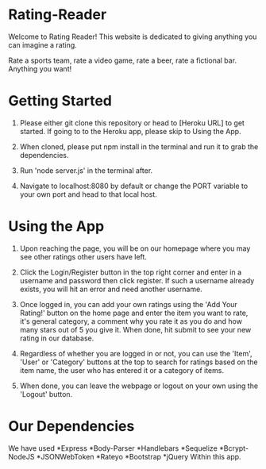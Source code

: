 # Rating-Reader

Welcome to Rating Reader! This website is dedicated to giving anything you can imagine a rating.

Rate a sports team, rate a video game, rate a beer, rate a fictional bar. Anything you want!

# Getting Started

1) Please either git clone this repository or head to [Heroku URL] to get started. If going to to the Heroku app, please skip to Using the App.

2) When cloned, please put npm install in the terminal and run it to grab the dependencies.

3) Run 'node server.js' in the terminal after.

4) Navigate to localhost:8080 by default or change the PORT variable to your own port and head to that local host.

# Using the App

1) Upon reaching the page, you will be on our homepage where you may see other ratings other users have left.

2) Click the Login/Register button in the top right corner and enter in a username and password then click register. If such a username already exists, you will hit an error and need another username.

3) Once logged in, you can add your own ratings using the 'Add Your Rating!' button on the home page and enter the item you want to rate, it's general category, a comment why you rate it as you do and how many stars out of 5 you give it. When done, hit submit to see your new rating in our database.

4) Regardless of whether you are logged in or not, you can use the 'Item', 'User' or 'Category' buttons at the top to search for ratings based on the item name, the user who has entered it or a category of items.

5) When done, you can leave the webpage or logout on your own using the 'Logout' button.

# Our Dependencies

We have used
    *Express
    *Body-Parser
    *Handlebars
    *Sequelize
    *Bcrypt-NodeJS
    *JSONWebToken
    *Rateyo
    *Bootstrap
    *jQuery
Within this app.

